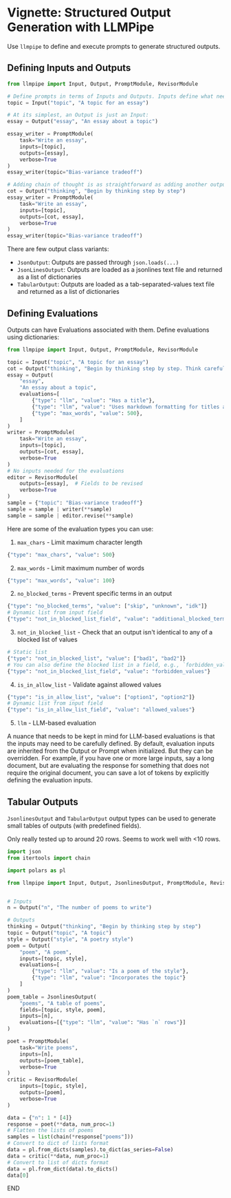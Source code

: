 # Vignette: Structured Output Generation with LLMPipe

Use `llmpipe` to define and execute prompts to generate structured outputs.

## Defining Inputs and Outputs

```python
from llmpipe import Input, Output, PromptModule, RevisorModule

# Define prompts in terms of Inputs and Outputs. Inputs define what needs to be provided to the prompt in order to get an output. A name and a description:
topic = Input("topic", "A topic for an essay")

# At its simplest, an Output is just an Input:
essay = Output("essay", "An essay about a topic")

essay_writer = PromptModule(
    task="Write an essay",
    inputs=[topic],
    outputs=[essay],
    verbose=True
)
essay_writer(topic="Bias-variance tradeoff")

# Adding chain of thought is as straightforward as adding another output:
cot = Output("thinking", "Begin by thinking step by step")
essay_writer = PromptModule(
    task="Write an essay",
    inputs=[topic],
    outputs=[cot, essay],
    verbose=True
)
essay_writer(topic="Bias-variance tradeoff")
```

There are few output class variants:

- `JsonOutput`: Outputs are passed through `json.loads(...)`
- `JsonLinesOutput`: Outputs are loaded as a jsonlines text file and returned as a list of dictionaries
- `TabularOutput`: Outputs are loaded as a tab-separated-values text file and returned as a list of dictionaries


## Defining Evaluations

Outputs can have Evaluations associated with them. Define evaluations using dictionaries:

```python
from llmpipe import Input, Output, PromptModule, RevisorModule

topic = Input("topic", "A topic for an essay")
cot = Output("thinking", "Begin by thinking step by step. Think carefully. Consider multiple angles.")
essay = Output(
    "essay",
    "An essay about a topic",
    evaluations=[
        {"type": "llm", "value": "Has a title"},
        {"type": "llm", "value": "Uses markdown formatting for titles and headers"},
        {"type": "max_words", "value": 500},
    ]
)
writer = PromptModule(
    task="Write an essay",
    inputs=[topic],
    outputs=[cot, essay],
    verbose=True
)
# No inputs needed for the evaluations
editor = RevisorModule(
    outputs=[essay],  # Fields to be revised
    verbose=True
)
sample = {"topic": "Bias-variance tradeoff"}
sample = sample | writer(**sample)
sample = sample | editor.revise(**sample)
```

Here are some of the evaluation types you can use:

1. `max_chars` - Limit maximum character length

```python
{"type": "max_chars", "value": 500}
```

2. `max_words` - Limit maximum number of words

```python
{"type": "max_words", "value": 100}
```

2. `no_blocked_terms` - Prevent specific terms in an output

```python
{"type": "no_blocked_terms", "value": ["skip", "unknown", "idk"]}
# Dynamic list from input field
{"type": "not_in_blocked_list_field", "value": "additional_blocked_terms"}
```

3. `not_in_blocked_list` - Check that an output isn't identical to any of a blocked list of values

```python
# Static list
{"type": "not_in_blocked_list", "value": ["bad1", "bad2"]}
# You can also define the blocked list in a field, e.g., `forbidden_values`.
{"type": "not_in_blocked_list_field", "value": "forbidden_values"}
```

4. `is_in_allow_list` - Validate against allowed values

```python
{"type": "is_in_allow_list", "value": ["option1", "option2"]}
# Dynamic list from input field
{"type": "is_in_allow_list_field", "value": "allowed_values"}
```

5. `llm` - LLM-based evaluation

A nuance that needs to be kept in mind for LLM-based evaluations is that the inputs may need to be carefully defined. By default, evaluation inputs are inherited from the Output or Prompt when initialized. But they can be overridden. For example, if you have one or more large inputs, say a long document, but are evaluating the response for something that does not require the original document, you can save a lot of tokens by explicitly defining the evaluation inputs.

## Tabular Outputs

`JsonlinesOutput` and `TabularOutput` output types can be used to generate small tables of outputs (with predefined fields).

Only really tested up to around 20 rows. Seems to work well with <10 rows.

```python
import json
from itertools import chain

import polars as pl

from llmpipe import Input, Output, JsonlinesOutput, PromptModule, RevisorModule


# Inputs
n = Output("n", "The number of poems to write")

# Outputs
thinking = Output("thinking", "Begin by thinking step by step")
topic = Output("topic", "A topic")
style = Output("style", "A poetry style")
poem = Output(
    "poem", "A poem",
    inputs=[topic, style],
    evaluations=[
        {"type": "llm", "value": "Is a poem of the style"},
        {"type": "llm", "value": "Incorporates the topic"}
    ]
)
poem_table = JsonlinesOutput(
    "poems", "A table of poems",
    fields=[topic, style, poem],
    inputs=[n],
    evaluations=[{"type": "llm", "value": "Has `n` rows"}]
)

poet = PromptModule(
    task="Write poems",
    inputs=[n],
    outputs=[poem_table],
    verbose=True
)
critic = RevisorModule(
    inputs=[topic, style],
    outputs=[poem],
    verbose=True
)

data = {"n": 1 * [4]}
response = poet(**data, num_proc=1)
# Flatten the lists of poems
samples = list(chain(*response["poems"]))
# Convert to dict of lists format
data = pl.from_dicts(samples).to_dict(as_series=False)
data = critic(**data, num_proc=1)
# Convert to list of dicts format
data = pl.from_dict(data).to_dicts()
data[0]
```

END